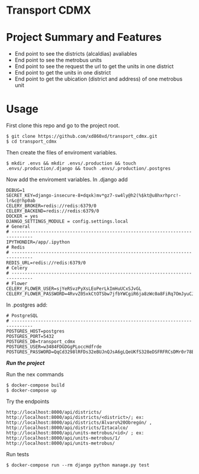 # Transport CDMX

Project Summary and Features
================

  + End point to see the districts (alcaldias) avaliables
  + End point to see the metrobus units
  + End point to see the request the url to get the units in one district
  + End point to get the units in one district
  + End point to get the ubication (district and address) of one metrobus unit

Usage
=================

First clone this repo and go to the project root.

    $ git clone https://github.com/xd860xd/transport_cdmx.git
    $ cd transport_cdmx

Then create the files of enviroment variables.

    $ mkdir .envs && mkdir .envs/.production && touch .envs/.production/.django && touch .envs/.production/.postgres

Now add the enviroment variables.
In .django add

    DEBUG=1
    SECRET_KEY=django-insecure-8+dqxk)mv*gz7-sw4ly@h2(%$kt@u8hxrhprc!-lr&c@!hp0ab
    CELERY_BROKER=redis://redis:6379/0
    CELERY_BACKEND=redis://redis:6379/0
    DOCKER = yes
    DJANGO_SETTINGS_MODULE = config.settings.local
    # General
    # ------------------------------------------------------------------------------
    IPYTHONDIR=/app/.ipython
    # Redis
    # ------------------------------------------------------------------------------
    REDIS_URL=redis://redis:6379/0
    # Celery
    # ------------------------------------------------------------------------------
    # Flower
    CELERY_FLOWER_USER=sjYeRSvzPyXsLEoPerLkImHuUCxSJvGL
    CELERY_FLOWER_PASSWORD=4RvvZ05xkCtOTSbw7jfbYWCgiR6ja8zWc0a8FiRq7OmJyuCJVe1N6X4pa1CiLJD8

In .postgres add:

    # PostgreSQL
    # ------------------------------------------------------------------------------
    POSTGRES_HOST=postgres
    POSTGRES_PORT=5432
    POSTGRES_DB=transport_cdmx
    POSTGRES_USER=w3484FDGDGgPLoccHdfrde
    POSTGRES_PASSWORD=QqCd3298lRFDs32eBUJnQJsA6gLQeUKfS328eDSFRFRCsDMr0r78B9dasld

***Run the project***

Run the nex commands

    $ docker-compose build
    $ docker-compose up

Try the endpoints

    http://localhost:8000/api/districts/
    http://localhost:8000/api/districts/<district>/; ex: http://localhost:8000/api/districts/Álvaro%20Obregón/ , http://localhost:8000/api/districts/Iztacalco/
    http://localhost:8000/api/units-metrobus/<id>/ ; ex: http://localhost:8000/api/units-metrobus/1/
    http://localhost:8000/api/units-metrobus/

Run tests

    $ docker-compose run --rm django python manage.py test
